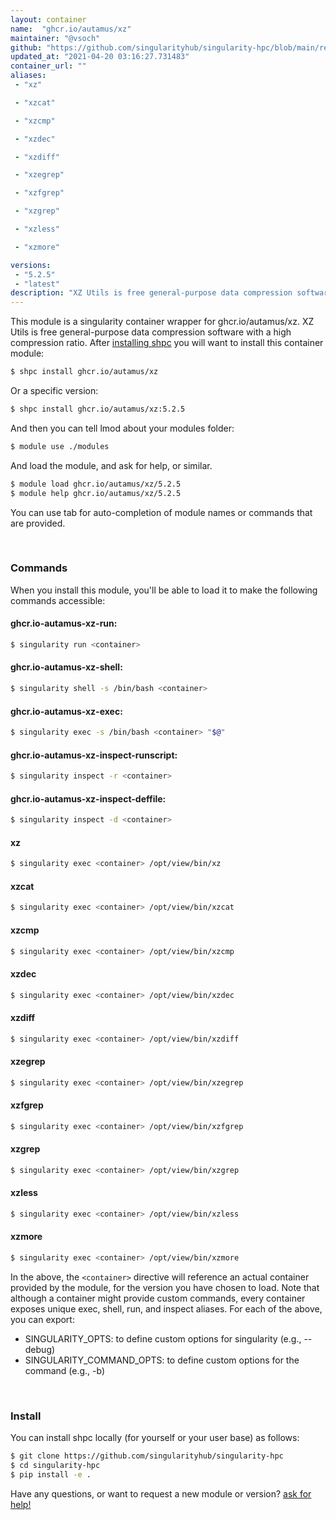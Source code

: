 ```yaml
---
layout: container
name:  "ghcr.io/autamus/xz"
maintainer: "@vsoch"
github: "https://github.com/singularityhub/singularity-hpc/blob/main/registry/ghcr.io/autamus/xz/container.yaml"
updated_at: "2021-04-20 03:16:27.731483"
container_url: ""
aliases:
 - "xz"

 - "xzcat"

 - "xzcmp"

 - "xzdec"

 - "xzdiff"

 - "xzegrep"

 - "xzfgrep"

 - "xzgrep"

 - "xzless"

 - "xzmore"

versions:
 - "5.2.5"
 - "latest"
description: "XZ Utils is free general-purpose data compression software with a high compression ratio."
---
```


This module is a singularity container wrapper for ghcr.io/autamus/xz.
XZ Utils is free general-purpose data compression software with a high compression ratio.
After [installing shpc](#install) you will want to install this container module:

```bash
$ shpc install ghcr.io/autamus/xz
```

Or a specific version:

```bash
$ shpc install ghcr.io/autamus/xz:5.2.5
```

And then you can tell lmod about your modules folder:

```bash
$ module use ./modules
```

And load the module, and ask for help, or similar.

```bash
$ module load ghcr.io/autamus/xz/5.2.5
$ module help ghcr.io/autamus/xz/5.2.5
```

You can use tab for auto-completion of module names or commands that are provided.

<br>

### Commands

When you install this module, you'll be able to load it to make the following commands accessible:

#### ghcr.io-autamus-xz-run:

```bash
$ singularity run <container>
```

#### ghcr.io-autamus-xz-shell:

```bash
$ singularity shell -s /bin/bash <container>
```

#### ghcr.io-autamus-xz-exec:

```bash
$ singularity exec -s /bin/bash <container> "$@"
```

#### ghcr.io-autamus-xz-inspect-runscript:

```bash
$ singularity inspect -r <container>
```

#### ghcr.io-autamus-xz-inspect-deffile:

```bash
$ singularity inspect -d <container>
```


#### xz
       
```bash
$ singularity exec <container> /opt/view/bin/xz
```


#### xzcat
       
```bash
$ singularity exec <container> /opt/view/bin/xzcat
```


#### xzcmp
       
```bash
$ singularity exec <container> /opt/view/bin/xzcmp
```


#### xzdec
       
```bash
$ singularity exec <container> /opt/view/bin/xzdec
```


#### xzdiff
       
```bash
$ singularity exec <container> /opt/view/bin/xzdiff
```


#### xzegrep
       
```bash
$ singularity exec <container> /opt/view/bin/xzegrep
```


#### xzfgrep
       
```bash
$ singularity exec <container> /opt/view/bin/xzfgrep
```


#### xzgrep
       
```bash
$ singularity exec <container> /opt/view/bin/xzgrep
```


#### xzless
       
```bash
$ singularity exec <container> /opt/view/bin/xzless
```


#### xzmore
       
```bash
$ singularity exec <container> /opt/view/bin/xzmore
```



In the above, the `<container>` directive will reference an actual container provided
by the module, for the version you have chosen to load. Note that although a container
might provide custom commands, every container exposes unique exec, shell, run, and
inspect aliases. For each of the above, you can export:

 - SINGULARITY_OPTS: to define custom options for singularity (e.g., --debug)
 - SINGULARITY_COMMAND_OPTS: to define custom options for the command (e.g., -b)

<br>
  
### Install

You can install shpc locally (for yourself or your user base) as follows:

```bash
$ git clone https://github.com/singularityhub/singularity-hpc
$ cd singularity-hpc
$ pip install -e .
```

Have any questions, or want to request a new module or version? [ask for help!](https://github.com/singularityhub/singularity-hpc/issues)